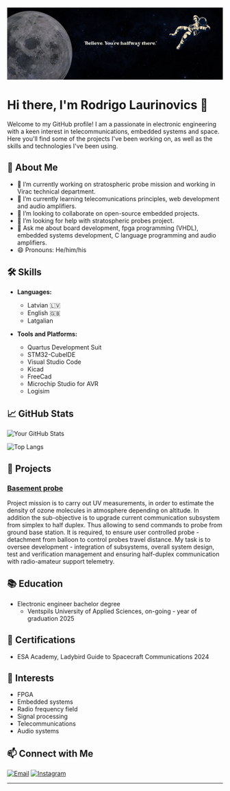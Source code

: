 ![Header](https://github.com/ElectroIGO/ElectroIGO/raw/main/header.jpg)

# Hi there, I'm Rodrigo Laurinovics 👋

Welcome to my GitHub profile! I am a passionate in electronic engineering with a keen interest in telecommunications, embedded systems and space. Here you'll find some of the projects I've been working on, as well as the skills and technologies I've been using.

## 🚀 About Me

- 🔭 I’m currently working on stratospheric probe mission and working in Virac technical department.
- 🌱 I’m currently learning telecomunications principles, web development and audio amplifiers.
- 👯 I’m looking to collaborate on open-source embedded projects.
- 🤔 I’m looking for help with stratospheric probes project.
- 💬 Ask me about board development, fpga programming (VHDL), embedded systems development, C language programming and audio amplifiers.
- 😄 Pronouns: He/him/his

## 🛠️ Skills

- **Languages:**
  - Latvian 🇱🇻
  - English 🇬🇧
  - Latgalian

- **Tools and Platforms:**
  - Quartus Development Suit
  - STM32-CubeIDE
  - Visual Studio Code
  - Kicad
  - FreeCad
  - Microchip Studio for AVR
  - Logisim

## 📈 GitHub Stats

![Your GitHub Stats](https://github-readme-stats.vercel.app/api?username=ElectroIGO&show_icons=true&theme=radical)

![Top Langs](https://github-readme-stats.vercel.app/api/top-langs/?username=ElectroIGO&layout=compact&theme=radical)

## 💼 Projects

### [Basement probe](https://github.com/ZONDE00)
Project mission is to carry out UV measurements, in order to estimate the density of ozone molecules in atmosphere depending on altitude. In addition the sub-objective is to upgrade current communication subsystem from simplex to half duplex. Thus allowing to send commands to probe from ground base station. It is required, to ensure user controlled probe - detachment from balloon to control probes travel distance. My task is to oversee development - integration of subsystems, overall system design, test and verification management and ensuring half-duplex communication with radio-amateur support telemetry.

## 📚 Education

- Electronic engineer bachelor degree
  - Ventspils University of Applied Sciences, on-going - year of graduation 2025

## 🏅 Certifications

- ESA Academy, Ladybird Guide to Spacecraft Communications 2024

## 🎨 Interests

- FPGA
- Embedded systems
- Radio frequency field
- Signal processing
- Telecommunications
- Audio systems

## 📫 Connect with Me

[![Email](https://img.shields.io/badge/Email-D14836?style=for-the-badge&logo=gmail&logoColor=white)](mailto:rodrigo.laurinovics@gmail.com)
[![Instagram](https://img.shields.io/badge/Instagram-E4405F?style=for-the-badge&logo=instagram&logoColor=white)](https://instagram.com/igozspew)

---
